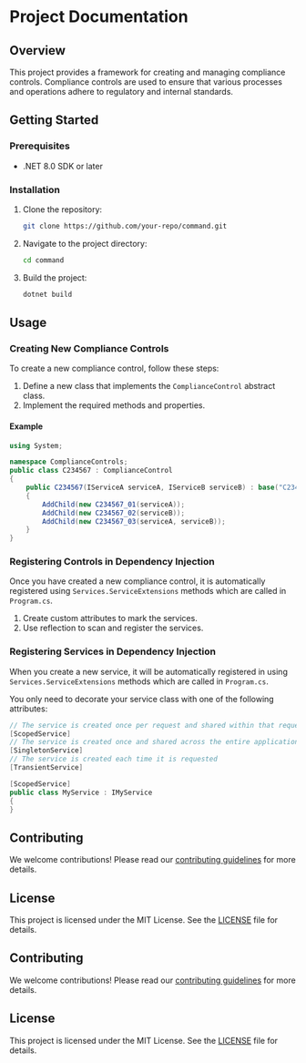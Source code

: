 # Project Documentation

## Overview

This project provides a framework for creating and managing compliance controls. Compliance controls are used to ensure that various processes and operations adhere to regulatory and internal standards.

## Getting Started

### Prerequisites

- .NET 8.0 SDK or later

### Installation

1. Clone the repository:
   ```sh
   git clone https://github.com/your-repo/command.git
   ```
2. Navigate to the project directory:
   ```sh
   cd command
   ```
3. Build the project:
   ```sh
   dotnet build
   ```

## Usage

### Creating New Compliance Controls

To create a new compliance control, follow these steps:

1. Define a new class that implements the `ComplianceControl` abstract class.
2. Implement the required methods and properties.

#### Example

```csharp
using System;

namespace ComplianceControls;
public class C234567 : ComplianceControl
{
    public C234567(IServiceA serviceA, IServiceB serviceB) : base("C234567", "Lorem ipsum dolor sit amet, consectetur adipiscing elit")
    {
        AddChild(new C234567_01(serviceA));
        AddChild(new C234567_02(serviceB));
        AddChild(new C234567_03(serviceA, serviceB));
    }
}
```

### Registering Controls in Dependency Injection

Once you have created a new compliance control, it is automatically registered using `Services.ServiceExtensions` methods which are called in `Program.cs`.

1. Create custom attributes to mark the services.
2. Use reflection to scan and register the services.

### Registering Services in Dependency Injection

When you create a new service, it will be automatically registered in using `Services.ServiceExtensions` methods which are called in `Program.cs`.

You only need to decorate your service class with one of the following attributes:

```csharp
// The service is created once per request and shared within that request
[ScopedService]
// The service is created once and shared across the entire application
[SingletonService]
// The service is created each time it is requested
[TransientService]
```

```csharp
[ScopedService]
public class MyService : IMyService
{
}
```

## Contributing

We welcome contributions! Please read our [contributing guidelines](CONTRIBUTING.md) for more details.

## License

This project is licensed under the MIT License. See the [LICENSE](LICENSE) file for details.

## Contributing

We welcome contributions! Please read our [contributing guidelines](CONTRIBUTING.md) for more details.

## License

This project is licensed under the MIT License. See the [LICENSE](LICENSE) file for details.
